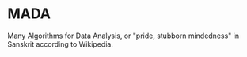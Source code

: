 # MADA

Many Algorithms for Data Analysis, or "pride, stubborn mindedness" in Sanskrit according to Wikipedia.

